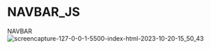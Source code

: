 # NAVBAR_JS
 NAVBAR
![screencapture-127-0-0-1-5500-index-html-2023-10-20-15_50_43](https://github.com/Ansh-02/NAVBAR_JS/assets/144118177/ea674d6f-5855-44ac-9c62-ee383dd17820)

